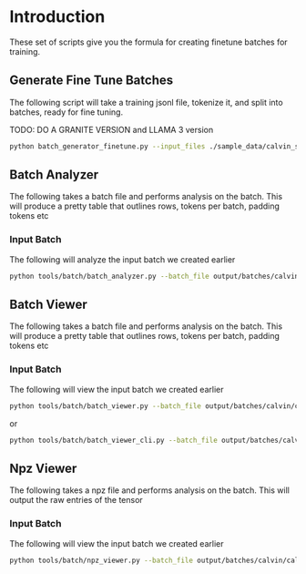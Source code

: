 # Introduction
These set of scripts give you the formula for creating finetune batches for training.

## Generate Fine Tune Batches
The following script will take a training jsonl file, tokenize it, and split into batches, ready for fine tuning.

TODO: DO A GRANITE VERSION and LLAMA 3 version

```bash
python batch_generator_finetune.py --input_files ./sample_data/calvin_scale_llama/train.jsonl --tokenizer mistralai/Mistral-7B-Instruct-v0.2 --output_directory ./output/batches/calvin --file_prefix calvin --max_sequence_length 4096s --batch_size 2
```

## Batch Analyzer
The following takes a batch file and performs analysis on the batch.
This will produce a pretty table that outlines rows, tokens per batch, padding tokens etc

### Input Batch
The following will analyze the input batch we created earlier

```bash
python tools/batch/batch_analyzer.py --batch_file output/batches/calvin/calvin_batch_0001.npz --tokenizer mistralai/Mistral-7B-Instruct-v0.2  
```

## Batch Viewer
The following takes a batch file and performs analysis on the batch.
This will produce a pretty table that outlines rows, tokens per batch, padding tokens etc

### Input Batch
The following will view the input batch we created earlier

```bash
python tools/batch/batch_viewer.py --batch_file output/batches/calvin/calvin_batch_0001.npz --tokenizer mistralai/Mistral-7B-Instruct-v0.2
```

or

```bash
python tools/batch/batch_viewer_cli.py --batch_file output/batches/calvin/calvin_batch_0001.npz --tokenizer mistralai/Mistral-7B-Instruct-v0.2
```

## Npz Viewer
The following takes a npz file and performs analysis on the batch.
This will output the raw entries of the tensor

### Input Batch
The following will view the input batch we created earlier

```bash
python tools/batch/npz_viewer.py --batch_file output/batches/calvin/calvin_batch_0001.npz
```




